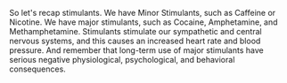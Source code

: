 So let's recap stimulants. 
We have Minor Stimulants, such as Caffeine or  Nicotine.
We have major stimulants, such as Cocaine, Amphetamine, and  Methamphetamine. 
Stimulants stimulate our sympathetic and central nervous  systems, and this causes an increased heart rate and blood pressure. And  remember that long-term use of major stimulants have serious negative  physiological, psychological, and behavioral consequences.  